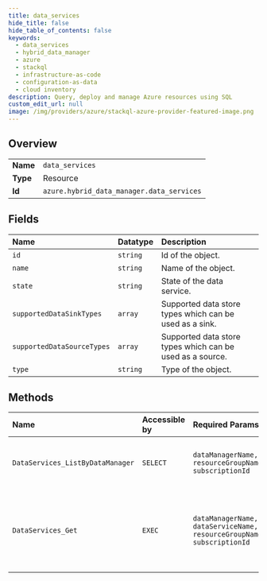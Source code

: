 ```yaml
---
title: data_services
hide_title: false
hide_table_of_contents: false
keywords:
  - data_services
  - hybrid_data_manager
  - azure    
  - stackql
  - infrastructure-as-code
  - configuration-as-data
  - cloud inventory
description: Query, deploy and manage Azure resources using SQL
custom_edit_url: null
image: /img/providers/azure/stackql-azure-provider-featured-image.png
---
```

  
    

## Overview
<table><tbody>
<tr><td><b>Name</b></td><td><code>data_services</code></td></tr>
<tr><td><b>Type</b></td><td>Resource</td></tr>
<tr><td><b>Id</b></td><td><code>azure.hybrid_data_manager.data_services</code></td></tr>
</tbody></table>

## Fields
| Name | Datatype | Description |
|:-----|:---------|:------------|
| `id` | `string` | Id of the object. |
| `name` | `string` | Name of the object. |
| `state` | `string` | State of the data service. |
| `supportedDataSinkTypes` | `array` | Supported data store types which can be used as a sink. |
| `supportedDataSourceTypes` | `array` | Supported data store types which can be used as a source. |
| `type` | `string` | Type of the object. |
## Methods
| Name | Accessible by | Required Params | Description |
|:-----|:--------------|:----------------|:------------|
| `DataServices_ListByDataManager` | `SELECT` | `dataManagerName, resourceGroupName, subscriptionId` | This method gets all the data services. |
| `DataServices_Get` | `EXEC` | `dataManagerName, dataServiceName, resourceGroupName, subscriptionId` | Gets the data service that matches the data service name given. |
